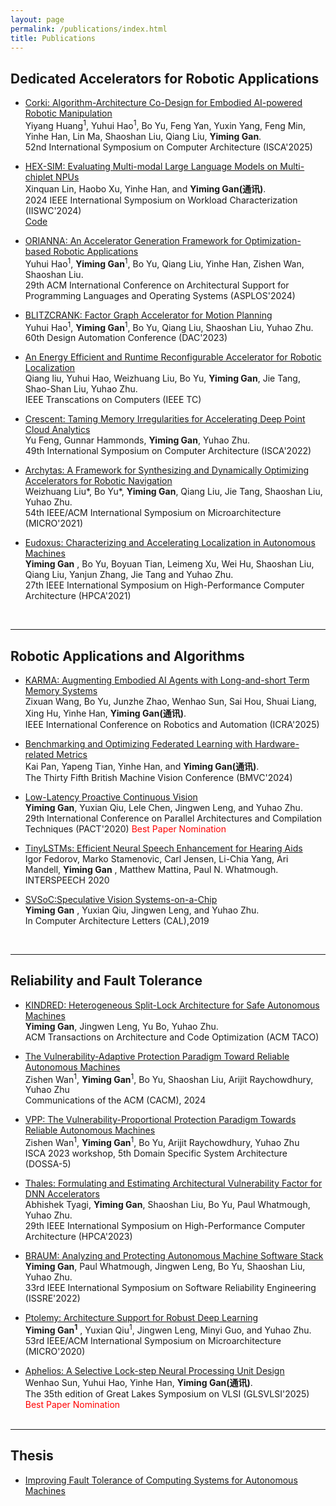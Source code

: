```yaml
---
layout: page
permalink: /publications/index.html
title: Publications
---
```



## Dedicated Accelerators for Robotic Applications

- [Corki: Algorithm-Architecture Co-Design for Embodied AI-powered Robotic Manipulation](https://arxiv.org/html/2407.04292v1)<br>Yiyang Huang<sup>1</sup>, Yuhui Hao<sup>1</sup>, Bo Yu, Feng Yan, Yuxin Yang, Feng Min, Yinhe Han, Lin Ma, Shaoshan Liu, Qiang Liu, **Yiming Gan**. <br> 52nd International Symposium on Computer Architecture (ISCA'2025) <br>

- [HEX-SIM: Evaluating Multi-modal Large Language Models on Multi-chiplet NPUs](https://gyiming.github.io/file/IISWC-24.pdf)<br>Xinquan Lin, Haobo Xu, Yinhe Han, and **Yiming Gan(通讯)**. <br>2024 IEEE International Symposium on Workload Characterization (IISWC'2024)<br>[Code](https://github.com/jimrelief/HEX-SIM)

- [ORIANNA: An Accelerator Generation Framework for Optimization-based Robotic Applications](https://gyiming.github.io/file/asplos-24.pdf)<br>Yuhui Hao<sup>1</sup>, **Yiming Gan**<sup>1</sup>, Bo Yu, Qiang Liu, Yinhe Han, Zishen Wan, Shaoshan Liu.<br>29th ACM International Conference on Architectural Support for Programming Languages and Operating Systems (ASPLOS'2024) <br>

- [BLITZCRANK: Factor Graph Accelerator for Motion Planning](https://gyiming.github.io/file/ISSRE-22-camera-ready.pdf)<br>Yuhui Hao<sup>1</sup>, **Yiming Gan**<sup>1</sup>, Bo Yu, Qiang Liu, Shaoshan Liu, Yuhao Zhu.<br>60th Design Automation Conference (DAC'2023)<br>

- [An Energy Efficient and Runtime Reconfigurable Accelerator for Robotic Localization]()<br>Qiang liu, Yuhui Hao, Weizhuang Liu, Bo Yu, **Yiming Gan**, Jie Tang, Shao-Shan Liu, Yuhao Zhu.<br>IEEE Transcations on Computers (IEEE TC)<br>

- [Crescent: Taming Memory Irregularities for Accelerating Deep Point Cloud Analytics]()<br>Yu Feng, Gunnar Hammonds, **Yiming Gan**, Yuhao Zhu. <br> 49th International Symposium on Computer Architecture (ISCA'2022)<br>

- [Archytas: A Framework for Synthesizing and Dynamically Optimizing Accelerators for Robotic Navigation]()<br>Weizhuang Liu*, Bo Yu*, **Yiming Gan**, Qiang Liu, Jie Tang, Shaoshan Liu, Yuhao Zhu. <br> 54th IEEE/ACM International Symposium on Microarchitecture (MICRO'2021)<br>

- [Eudoxus: Characterizing and Accelerating Localization in Autonomous Machines](https://gyiming.github.io/file/hpca2021.pdf)<br>**Yiming Gan** , Bo Yu, Boyuan Tian, Leimeng Xu, Wei Hu, Shaoshan Liu, Qiang Liu, Yanjun Zhang, Jie Tang and Yuhao Zhu.<br>27th IEEE International Symposium on High-Performance Computer Architecture (HPCA'2021)<br>

  <br>

---

## Robotic Applications and Algorithms

- [KARMA: Augmenting Embodied AI Agents with Long-and-short Term Memory Systems]()<br>Zixuan Wang, Bo Yu, Junzhe Zhao, Wenhao Sun, Sai Hou, Shuai Liang, Xing Hu, Yinhe Han, **Yiming Gan(通讯)**. <br>IEEE International Conference on Robotics and Automation (ICRA'2025)<br> 

- [Benchmarking and Optimizing Federated Learning with Hardware-related Metrics]()<br>Kai Pan, Yapeng Tian, Yinhe Han, and **Yiming Gan(通讯)**. <br>The Thirty Fifth British Machine Vision Conference (BMVC'2024)<br>

- [Low-Latency Proactive Continuous Vision](https://gyiming.github.io/file/PACT2020.pdf)<br>**Yiming Gan**, Yuxian Qiu, Lele Chen, Jingwen Leng, and Yuhao Zhu.<br>29th International Conference on Parallel Architectures and Compilation Techniques (PACT'2020)<font color='red'> Best Paper Nomination </font><br> 

- [TinyLSTMs: Efficient Neural Speech Enhancement for Hearing Aids]()<br>Igor Fedorov, Marko Stamenovic, Carl Jensen, Li-Chia Yang, Ari Mandell, **Yiming Gan** , Matthew Mattina, Paul N. Whatmough.<br>INTERSPEECH 2020

- [SVSoC:Speculative Vision Systems-on-a-Chip]()<br>**Yiming Gan** , Yuxian Qiu, Jingwen Leng, and Yuhao Zhu.<br>In Computer Architecture Letters (CAL),2019<br>

  <br>

---

## Reliability and Fault Tolerance

- [KINDRED: Heterogeneous Split-Lock Architecture for Safe Autonomous Machines]()<br>**Yiming Gan**, Jingwen Leng, Yu Bo, Yuhao Zhu.<br>ACM Transactions on Architecture and Code Optimization (ACM TACO) <br>

- [The Vulnerability-Adaptive Protection Paradigm Toward Reliable Autonomous Machines]()<br>Zishen Wan<sup>1</sup>, **Yiming Gan**<sup>1</sup>, Bo Yu, Shaoshan Liu, Arijit Raychowdhury, Yuhao Zhu<br>Communications of the ACM (CACM), 2024<br>

- [VPP: The Vulnerability-Proportional Protection Paradigm Towards Reliable Autonomous Machines]()<br>Zishen Wan<sup>1</sup>, **Yiming Gan**<sup>1</sup>,  Bo Yu, Arijit Raychowdhury, Yuhao Zhu<br> ISCA 2023 workshop, 5th Domain Specific System Architecture (DOSSA-5)<br>

- [Thales: Formulating and Estimating Architectural Vulnerability Factor for DNN Accelerators](https://gyiming.github.io/file/ISSRE-22-camera-ready.pdf)<br>Abhishek Tyagi, **Yiming Gan**, Shaoshan Liu, Bo Yu, Paul Whatmough, Yuhao Zhu.<br>29th IEEE International Symposium on High-Performance Computer Architecture (HPCA'2023)<br>

- [BRAUM: Analyzing and Protecting Autonomous Machine Software Stack](https://gyiming.github.io/file/ISSRE-22-camera-ready.pdf)<br>**Yiming Gan**, Paul Whatmough, Jingwen Leng, Bo Yu, Shaoshan Liu, Yuhao Zhu.<br>33rd IEEE International Symposium on Software Reliability Engineering (ISSRE'2022)<br>

- [Ptolemy: Architecture Support for Robust Deep Learning](https://gyiming.github.io/file/MICRO2020.pdf)<br>**Yiming Gan<sup>1</sup>** , Yuxian Qiu<sup>1</sup>, Jingwen Leng, Minyi Guo, and Yuhao Zhu.<br>53rd IEEE/ACM International Symposium on Microarchitecture (MICRO'2020)<br> 

- [Aphelios: A Selective Lock-step Neural Processing Unit Design]()<br>Wenhao Sun, Yuhui Hao, Yinhe Han, **Yiming Gan(通讯)**. <br> The 35th edition of Great Lakes Symposium on VLSI (GLSVLSI'2025)<font color='red'> Best Paper Nomination </font><br> 
  <br>

---

## Thesis

- [Improving Fault Tolerance of Computing Systems for Autonomous Machines](https://horizon-lab.org/pubs/GanDissertation2023.pdf)

  <br>
